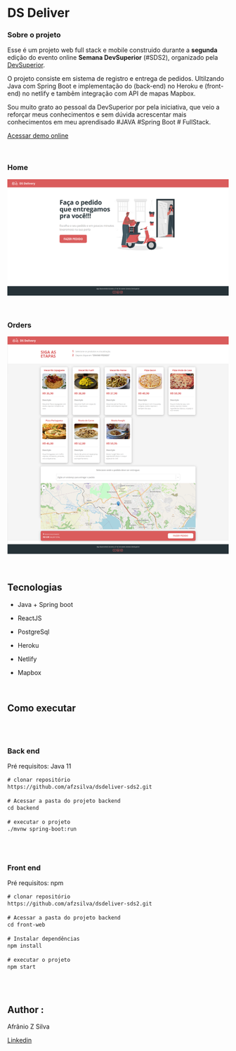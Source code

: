# DS Deliver



### Sobre o projeto

Esse é um projeto web full stack e mobile construido durante a **segunda** edição do evento online **Semana DevSuperior** (#SDS2), organizado pela [DevSuperior](https://github.com/devsuperior/).

O projeto consiste em sistema de registro e entrega de pedidos. Ultilzando Java com Spring Boot e implementação do (back-end) no Heroku e (front-end) no netlify e tambêm integração com API de mapas Mapbox. 

Sou muito grato ao pessoal da DevSuperior por pela iniciativa, que veio a reforçar meus conhecimentos e sem dúvida acrescentar mais conhecimentos em meu aprendisado #JAVA #Spring Boot # FullStack.

[Acessar demo online](https://afzsdevsds2.netlify.app/)



<br/>

### Home

![home-page](/assets/home-page.png)


<br/>

### Orders

![orders-page](/assets/orders-page.png)


<br/>

## Tecnologias

- Java + Spring boot

- ReactJS

- PostgreSql

- Heroku

- Netlify

- Mapbox

  
<br/>

## Como executar
<br/><br/>
### Back end 

Pré requisitos: Java 11

```
# clonar repositório
https://github.com/afzsilva/dsdeliver-sds2.git

# Acessar a pasta do projeto backend
cd backend

# executar o projeto
./mvnw spring-boot:run
```

<br/><br/>

### Front end

Pré requisitos: npm	

```
# clonar repositório
https://github.com/afzsilva/dsdeliver-sds2.git

# Acessar a pasta do projeto backend
cd front-web

# Instalar dependências
npm install

# executar o projeto
npm start
```
<br/><br/>


## Author :

Afrânio Z Silva

[Linkedin](@https://www.linkedin.com/in/afranioz-analista-programador/)

